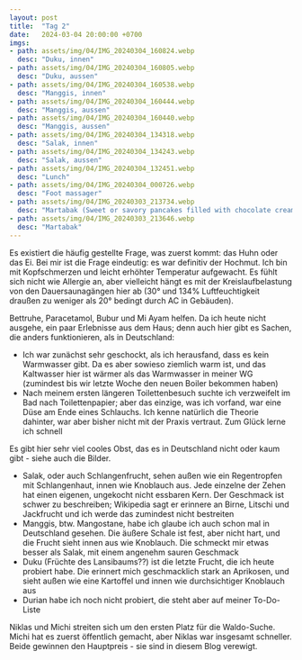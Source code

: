 ```yaml
---
layout: post
title:  "Tag 2"
date:   2024-03-04 20:00:00 +0700
imgs: 
- path: assets/img/04/IMG_20240304_160824.webp
  desc: "Duku, innen"
- path: assets/img/04/IMG_20240304_160805.webp
  desc: "Duku, aussen"
- path: assets/img/04/IMG_20240304_160538.webp
  desc: "Manggis, innen"
- path: assets/img/04/IMG_20240304_160444.webp
  desc: "Manggis, aussen"
- path: assets/img/04/IMG_20240304_160440.webp
  desc: "Manggis, aussen"
- path: assets/img/04/IMG_20240304_134318.webp
  desc: "Salak, innen"
- path: assets/img/04/IMG_20240304_134243.webp
  desc: "Salak, aussen"
- path: assets/img/04/IMG_20240304_132451.webp
  desc: "Lunch"
- path: assets/img/04/IMG_20240304_000726.webp
  desc: "Foot massager"
- path: assets/img/04/IMG_20240303_213734.webp
  desc: "Martabak (Sweet or savory pancakes filled with chocolate cream, condensed milk, and cheese)"
- path: assets/img/04/IMG_20240303_213646.webp
  desc: "Martabak"
---
```


Es existiert die häufig gestellte Frage, was zuerst kommt: das Huhn oder das Ei.
Bei mir ist die Frage eindeutig: es war definitiv der Hochmut.
Ich bin mit Kopfschmerzen und leicht erhöhter Temperatur aufgewacht. Es fühlt sich nicht wie Allergie an, aber vielleicht hängt es mit der Kreislaufbelastung von den Dauersaunagängen hier ab (30° und 134% Luftfeuchtigkeit draußen zu weniger als 20° bedingt durch AC in Gebäuden).

Bettruhe, Paracetamol, Bubur und Mi Ayam helfen. 
Da ich heute nicht ausgehe, ein paar Erlebnisse aus dem Haus; denn auch hier gibt es Sachen, die anders funktionieren, als in Deutschland: 

- Ich war zunächst sehr geschockt, als ich herausfand, dass es kein Warmwasser gibt. Da es aber sowieso ziemlich warm ist, und das Kaltwasser hier ist wärmer als das Warmwasser in meiner WG (zumindest bis wir letzte Woche den neuen Boiler bekommen haben)
- Nach meinem ersten längeren Toilettenbesuch suchte ich verzweifelt im Bad nach Toilettenpapier; aber das einzige, was ich vorfand, war eine Düse am Ende eines Schlauchs. Ich kenne natürlich die Theorie dahinter, war aber bisher nicht mit der Praxis vertraut. Zum Glück lerne ich schnell 

Es gibt hier sehr viel cooles Obst, das es in Deutschland nicht oder kaum gibt - siehe auch die Bilder.
- Salak, oder auch Schlangenfrucht, sehen außen wie ein Regentropfen mit Schlangenhaut, innen wie Knoblauch aus. Jede einzelne der Zehen hat einen eigenen, ungekocht nicht essbaren Kern. Der Geschmack ist schwer zu beschreiben; Wikipedia sagt er erinnere an Birne, Litschi und Jackfrucht und ich werde das zumindest nicht bestreiten
- Manggis, btw. Mangostane, habe ich glaube ich auch schon mal in Deutschland gesehen. Die äußere Schale ist fest, aber nicht hart, und die Frucht sieht innen aus wie Knoblauch. Die schmeckt mir etwas besser als Salak, mit einem angenehm sauren Geschmack
- Duku (Früchte des Lansibaums??) ist die letzte Frucht, die ich heute probiert habe. Die erinnert mich geschmacklich stark an Aprikosen, und sieht außen wie eine Kartoffel und innen wie durchsichtiger Knoblauch aus
- Durian habe ich noch nicht probiert, die steht aber auf meiner To-Do-Liste

Niklas und Michi streiten sich um den ersten Platz für die Waldo-Suche. Michi hat es zuerst öffentlich gemacht, aber Niklas war insgesamt schneller. Beide gewinnen den Hauptpreis - sie sind in diesem Blog verewigt.